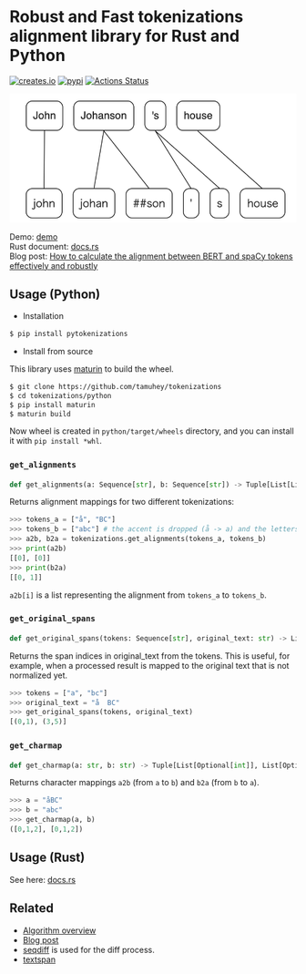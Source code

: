 # Robust and Fast tokenizations alignment library for Rust and Python
[![creates.io](https://img.shields.io/crates/v/tokenizations.svg)](https://crates.io/crates/tokenizations)
[![pypi](https://img.shields.io/pypi/v/pytokenizations.svg)](https://pypi.org/project/pytokenizations/)
[![Actions Status](https://github.com/tamuhey/tokenizations/workflows/Test/badge.svg)](https://github.com/tamuhey/tokenizations/actions)

![sample](./img/demo.png)

Demo: [demo](https://tamuhey.github.io/tokenizations/)  
Rust document: [docs.rs](https://docs.rs/tokenizations)  
Blog post: [How to calculate the alignment between BERT and spaCy tokens effectively and robustly](https://gist.github.com/tamuhey/af6cbb44a703423556c32798e1e1b704)

## Usage (Python)

- Installation

```bash
$ pip install pytokenizations
```

- Install from source

This library uses [maturin](https://github.com/PyO3/maturin) to build the wheel.

```console
$ git clone https://github.com/tamuhey/tokenizations
$ cd tokenizations/python
$ pip install maturin
$ maturin build
```

Now wheel is created in `python/target/wheels` directory, and you can install it with `pip install *whl`.

### `get_alignments`

```python
def get_alignments(a: Sequence[str], b: Sequence[str]) -> Tuple[List[List[int]], List[List[int]]]: ...
```

Returns alignment mappings for two different tokenizations:

```python
>>> tokens_a = ["å", "BC"]
>>> tokens_b = ["abc"] # the accent is dropped (å -> a) and the letters are lowercased(BC -> bc)
>>> a2b, b2a = tokenizations.get_alignments(tokens_a, tokens_b)
>>> print(a2b)
[[0], [0]]
>>> print(b2a)
[[0, 1]]
```

`a2b[i]` is a list representing the alignment from `tokens_a` to `tokens_b`.   

### `get_original_spans`

```python
def get_original_spans(tokens: Sequence[str], original_text: str) -> List[Optional[Tuple[int, int]]]: ... 
```

Returns the span indices in original_text from the tokens.
This is useful, for example, when a processed result is mapped to the original text that is not normalized yet.

```python
>>> tokens = ["a", "bc"]
>>> original_text = "å  BC"
>>> get_original_spans(tokens, original_text)
[(0,1), (3,5)]
```

### `get_charmap`

```python
def get_charmap(a: str, b: str) -> Tuple[List[Optional[int]], List[Optional[int]]]: ...
```

Returns character mappings `a2b` (from `a` to `b`) and `b2a` (from `b` to `a`).

```python
>>> a = "åBC"
>>> b = "abc"
>>> get_charmap(a, b)
([0,1,2], [0,1,2])
```

## Usage (Rust)

See here: [docs.rs](https://docs.rs/tokenizations)  

## Related

- [Algorithm overview](./note/algorithm.md)  
- [Blog post](./note/blog_post.md)  
- [seqdiff](https://github.com/tamuhey/seqdiff) is used for the diff process.
- [textspan](https://github.com/tamuhey/textspan)
